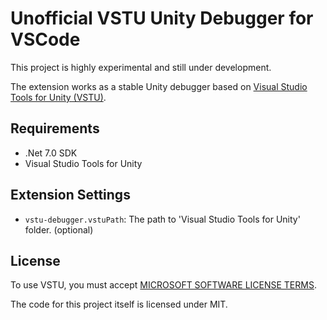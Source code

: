 # Unofficial VSTU Unity Debugger for VSCode

This project is highly experimental and still under development.

The extension works as a stable Unity debugger based on [Visual Studio Tools for Unity (VSTU)](https://learn.microsoft.com/visualstudio/gamedev/unity/get-started/using-visual-studio-tools-for-unity).

## Requirements

* .Net 7.0 SDK
* Visual Studio Tools for Unity

## Extension Settings

* `vstu-debugger.vstuPath`: The path to 'Visual Studio Tools for Unity' folder. (optional)

## License

To use VSTU, you must accept [MICROSOFT SOFTWARE LICENSE TERMS](https://visualstudio.microsoft.com/license-terms/).

The code for this project itself is licensed under MIT.
